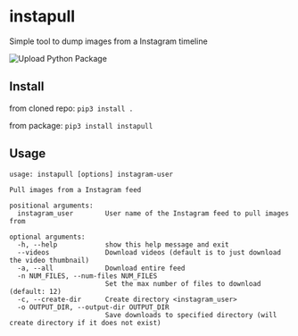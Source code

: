 # instapull
Simple tool to dump images from a Instagram timeline

![Upload Python Package](https://github.com/FrodeHus/instapull/workflows/Upload%20Python%20Package/badge.svg)


## Install

from cloned repo: `pip3 install .`

from package: `pip3 install instapull`

## Usage

```
usage: instapull [options] instagram-user

Pull images from a Instagram feed

positional arguments:
  instagram_user        User name of the Instagram feed to pull images from

optional arguments:
  -h, --help            show this help message and exit
  --videos              Download videos (default is to just download the video thumbnail)
  -a, --all             Download entire feed
  -n NUM_FILES, --num-files NUM_FILES
                        Set the max number of files to download (default: 12)
  -c, --create-dir      Create directory <instagram_user>
  -o OUTPUT_DIR, --output-dir OUTPUT_DIR
                        Save downloads to specified directory (will create directory if it does not exist)
         
```
